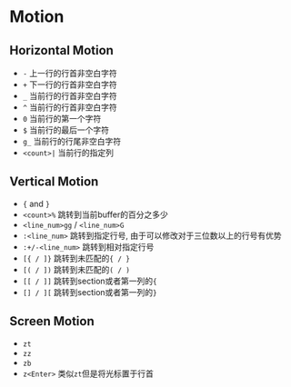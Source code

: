 # Motion

## Horizontal Motion
* `-` 上一行的行首非空白字符
* `+` 下一行的行首非空白字符
* `_` 当前行的行首非空白字符
* `^` 当前行的行首非空白字符
* `0` 当前行的第一个字符
* `$` 当前行的最后一个字符
* `g_` 当前行的行尾非空白字符
* `<count>|` 当前行的指定列

## Vertical Motion
* `{` and `}`
* `<count>%` 跳转到当前buffer的百分之多少
* `<line_num>gg` / `<line_num>G`
* `:<line_num>` 跳转到指定行号, 由于可以修改对于三位数以上的行号有优势
* `:+/-<line_num>` 跳转到相对指定行号
* `[{ / ]}` 跳转到未匹配的`{ / }`
* `[( / ])` 跳转到未匹配的`( / )`
* `[[ / ]]` 跳转到section或者第一列的`{`
* `[] / ][` 跳转到section或者第一列的`}`

## Screen Motion
* `zt`
* `zz`
* `zb`
* `z<Enter>` 类似`zt`但是将光标置于行首
